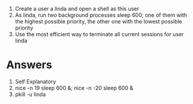 1. Create a user a linda and open a shell as this user 
2. As linda, run two background processes sleep 600; one of them with the highest possible priority, the other one with the lowest possible priority 
3. Use the most efficient way to terminate all current sessions for user linda



















# Answers 
1. Self Explanatory
2. nice -n 19 sleep 600 &; nice -n -20 sleep 600 &
3. pkill -u linda